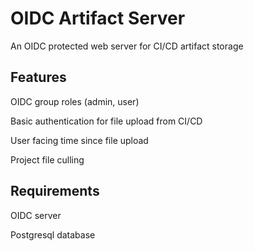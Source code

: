 # OIDC Artifact Server
An OIDC protected web server for CI/CD artifact storage

## Features
OIDC group roles (admin, user)

Basic authentication for file upload from CI/CD

User facing time since file upload

Project file culling

## Requirements
OIDC server

Postgresql database